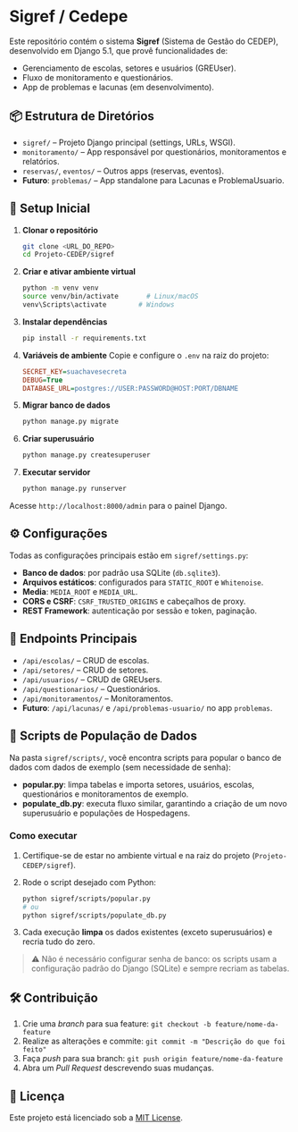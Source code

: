 # Sigref / Cedepe

Este repositório contém o sistema **Sigref** (Sistema de Gestão do CEDEP), desenvolvido em Django 5.1, que provê funcionalidades de:

* Gerenciamento de escolas, setores e usuários (GREUser).
* Fluxo de monitoramento e questionários.
* App de problemas e lacunas (em desenvolvimento).

## 📦 Estrutura de Diretórios

* `sigref/` – Projeto Django principal (settings, URLs, WSGI).
* `monitoramento/` – App responsável por questionários, monitoramentos e relatórios.
* `reservas/`, `eventos/` – Outros apps (reservas, eventos).
* **Futuro**: `problemas/` – App standalone para Lacunas e ProblemaUsuario.

## 🚀 Setup Inicial

1. **Clonar o repositório**

   ```bash
   git clone <URL_DO_REPO>
   cd Projeto-CEDEP/sigref
   ```

2. **Criar e ativar ambiente virtual**

   ```bash
   python -m venv venv
   source venv/bin/activate       # Linux/macOS
   venv\Scripts\activate        # Windows
   ```

3. **Instalar dependências**

   ```bash
   pip install -r requirements.txt
   ```

4. **Variáveis de ambiente**
   Copie e configure o `.env` na raiz do projeto:

   ```ini
   SECRET_KEY=suachavesecreta
   DEBUG=True
   DATABASE_URL=postgres://USER:PASSWORD@HOST:PORT/DBNAME
   ```

5. **Migrar banco de dados**

   ```bash
   python manage.py migrate
   ```

6. **Criar superusuário**

   ```bash
   python manage.py createsuperuser
   ```

7. **Executar servidor**

   ```bash
   python manage.py runserver
   ```

Acesse `http://localhost:8000/admin` para o painel Django.

## ⚙️ Configurações

Todas as configurações principais estão em `sigref/settings.py`:

* **Banco de dados**: por padrão usa SQLite (`db.sqlite3`).
* **Arquivos estáticos**: configurados para `STATIC_ROOT` e `Whitenoise`.
* **Media**: `MEDIA_ROOT` e `MEDIA_URL`.
* **CORS e CSRF**: `CSRF_TRUSTED_ORIGINS` e cabeçalhos de proxy.
* **REST Framework**: autenticação por sessão e token, paginação.

## 📑 Endpoints Principais

* `/api/escolas/` – CRUD de escolas.
* `/api/setores/` – CRUD de setores.
* `/api/usuarios/` – CRUD de GREUsers.
* `/api/questionarios/` – Questionários.
* `/api/monitoramentos/` – Monitoramentos.
* **Futuro**: `/api/lacunas/` e `/api/problemas-usuario/` no app `problemas`.

## 📂 Scripts de População de Dados

Na pasta `sigref/scripts/`, você encontra scripts para popular o banco de dados com dados de exemplo (sem necessidade de senha):

* **popular.py**: limpa tabelas e importa setores, usuários, escolas, questionários e monitoramentos de exemplo.
* **populate\_db.py**: executa fluxo similar, garantindo a criação de um novo superusuário e populações de Hospedagens.

### Como executar

1. Certifique-se de estar no ambiente virtual e na raiz do projeto (`Projeto-CEDEP/sigref`).
2. Rode o script desejado com Python:

   ```bash
   python sigref/scripts/popular.py
   # ou
   python sigref/scripts/populate_db.py
   ```
3. Cada execução **limpa** os dados existentes (exceto superusuários) e recria tudo do zero.

> ⚠️ Não é necessário configurar senha de banco: os scripts usam a configuração padrão do Django (SQLite) e sempre recriam as tabelas.

## 🛠️ Contribuição

1. Crie uma *branch* para sua feature: `git checkout -b feature/nome-da-feature`
2. Realize as alterações e commite: `git commit -m "Descrição do que foi feito"`
3. Faça *push* para sua branch: `git push origin feature/nome-da-feature`
4. Abra um *Pull Request* descrevendo suas mudanças.

## 📄 Licença

Este projeto está licenciado sob a [MIT License](LICENSE).
